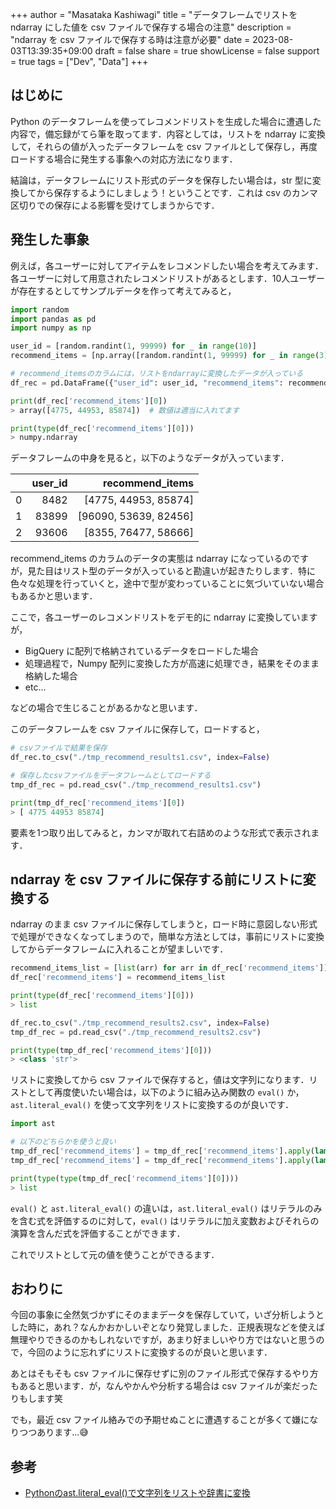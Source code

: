 +++
author = "Masataka Kashiwagi"
title = "データフレームでリストを ndarray にした値を csv ファイルで保存する場合の注意"
description = "ndarray を csv ファイルで保存する時は注意が必要"
date = 2023-08-03T13:39:35+09:00
draft = false
share = true
showLicense = false
support = true
tags = ["Dev", "Data"]
+++

## はじめに

Python のデータフレームを使ってレコメンドリストを生成した場合に遭遇した内容で，備忘録がてら筆を取ってます．内容としては，リストを ndarray に変換して，それらの値が入ったデータフレームを csv ファイルとして保存し，再度ロードする場合に発生する事象への対応方法になります．

結論は，データフレームにリスト形式のデータを保存したい場合は，str 型に変換してから保存するようにしましょう！ということです．これは csv のカンマ区切りでの保存による影響を受けてしまうからです．

## 発生した事象

例えば，各ユーザーに対してアイテムをレコメンドしたい場合を考えてみます．各ユーザーに対して用意されたレコメンドリストがあるとします．10人ユーザーが存在するとしてサンプルデータを作って考えてみると，

```python
import random
import pandas as pd
import numpy as np

user_id = [random.randint(1, 99999) for _ in range(10)]
recommend_items = [np.array([random.randint(1, 99999) for _ in range(3)]) for _ in range(10)]

# recommend_itemsのカラムには，リストをndarrayに変換したデータが入っている
df_rec = pd.DataFrame({"user_id": user_id, "recommend_items": recommend_items})

print(df_rec['recommend_items'][0])
> array([4775, 44953, 85874])  # 数値は適当に入れてます

print(type(df_rec['recommend_items'][0]))
> numpy.ndarray
```

データフレームの中身を見ると，以下のようなデータが入っています．

|  | user_id | recommend_items |
| :---: | ---: | ---: |
| 0 | 8482 | [4775, 44953, 85874] |
| 1 | 83899 | [96090, 53639, 82456] |
| 2 | 93606 | [8355, 76477, 58666] |

recommend_items のカラムのデータの実態は ndarray になっているのですが，見た目はリスト型のデータが入っていると勘違いが起きたりします．特に色々な処理を行っていくと，途中で型が変わっていることに気づいていない場合もあるかと思います．

ここで，各ユーザーのレコメンドリストをデモ的に ndarray に変換していますが，

- BigQuery に配列で格納されているデータをロードした場合
- 処理過程で，Numpy 配列に変換した方が高速に処理でき，結果をそのまま格納した場合
- etc...

などの場合で生じることがあるかなと思います．

このデータフレームを csv ファイルに保存して，ロードすると，

```python
# csvファイルで結果を保存
df_rec.to_csv("./tmp_recommend_results1.csv", index=False)

# 保存したcsvファイルをデータフレームとしてロードする
tmp_df_rec = pd.read_csv("./tmp_recommend_results1.csv")

print(tmp_df_rec['recommend_items'][0])
> [ 4775 44953 85874]
```

要素を1つ取り出してみると，カンマが取れて右詰めのような形式で表示されます．

## ndarray を csv ファイルに保存する前にリストに変換する

ndarray のまま csv ファイルに保存してしまうと，ロード時に意図しない形式で処理ができなくなってしまうので，簡単な方法としては，事前にリストに変換してからデータフレームに入れることが望ましいです．

```python
recommend_items_list = [list(arr) for arr in df_rec['recommend_items']]
df_rec['recommend_items'] = recommend_items_list

print(type(df_rec['recommend_items'][0]))
> list

df_rec.to_csv("./tmp_recommend_results2.csv", index=False)
tmp_df_rec = pd.read_csv("./tmp_recommend_results2.csv")

print(type(tmp_df_rec['recommend_items'][0]))
> <class 'str'>
```

リストに変換してから csv ファイルで保存すると，値は文字列になります．リストとして再度使いたい場合は，以下のように組み込み関数の `eval()` か，`ast.literal_eval()` を使って文字列をリストに変換するのが良いです．

```python
import ast

# 以下のどちらかを使うと良い
tmp_df_rec['recommend_items'] = tmp_df_rec['recommend_items'].apply(lambda str_arr: eval(str_arr))
tmp_df_rec['recommend_items'] = tmp_df_rec['recommend_items'].apply(lambda str_arr: ast.literal_eval(str_arr))

print(type(type(tmp_df_rec['recommend_items'][0])))
> list
```

`eval()` と `ast.literal_eval()` の違いは，`ast.literal_eval()` はリテラルのみを含む式を評価するのに対して，`eval()` はリテラルに加え変数およびそれらの演算を含んだ式を評価することができます．

これでリストとして元の値を使うことができるます．

## おわりに

今回の事象に全然気づかずにそのままデータを保存していて，いざ分析しようとした時に，あれ？なんかおかしいぞとなり発覚しました．正規表現などを使えば無理やりできるのかもしれないですが，あまり好ましいやり方ではないと思うので，今回のように忘れずにリストに変換するのが良いと思います．

あとはそもそも csv ファイルに保存せずに別のファイル形式で保存するやり方もあると思います．が，なんやかんや分析する場合は csv ファイルが楽だったりもします笑

でも，最近 csv ファイル絡みでの予期せぬことに遭遇することが多くて嫌になりつつあります...😅

## 参考

- [Pythonのast.literal_eval()で文字列をリストや辞書に変換](https://note.nkmk.me/python-ast-literal-eval/)
